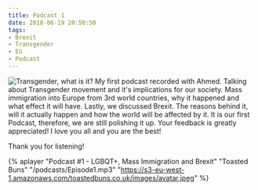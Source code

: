 ```yaml
---
title: Podcast 1
date: 2018-06-19 20:50:50
tags:
- Brexit
- Transgender
- EU
- Podcast
---
```

![Transgender, what is it?](/images/transgender.png)
My first podcast recorded with Ahmed.
Talking about Transgender movement and it's implications for our society. Mass immigration into Europe from 3rd world countries, why it happened and what effect it will have.
Lastly, we discussed Brexit. The reasons behind it, will it actually happen and how the world will be affected by it.
It is our first Podcast, therefore, we are still polishing it up.
Your feedback is greatly appreciated!
I love you all and you are the best!

Thank you for listening!


{% aplayer "Podcast #1 - LGBQT+, Mass Immigration and Brexit" "Toasted Buns" "/podcasts/Episode1.mp3" "https://s3-eu-west-1.amazonaws.com/toastedbuns.co.uk/images/avatar.jpeg" %}

